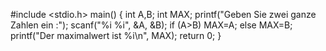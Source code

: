 #include <stdio.h>
main()
{
 int A,B;
 int MAX;
 printf("Geben Sie zwei ganze Zahlen ein :");
 scanf("%i %i", &A, &B);
 if (A>B)
     MAX=A;
 else
     MAX=B;
 printf("Der maximalwert ist %i\n", MAX);
  return 0;
}
